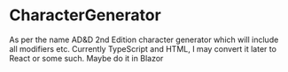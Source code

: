 # CharacterGenerator
As per the name
AD&D 2nd Edition character generator which will include all modifiers etc.
Currently TypeScript and HTML, I may convert it later to React or some such.
Maybe do it in Blazor
